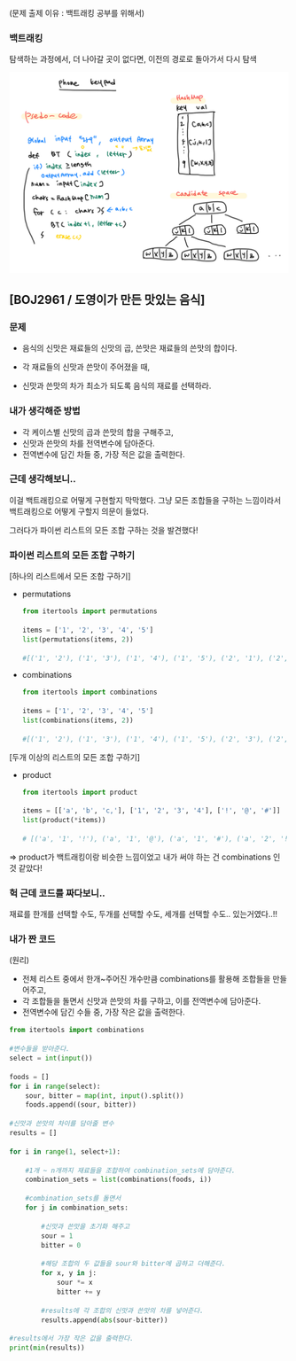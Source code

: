 (문제 출제 이유 : 백트래킹 공부를 위해서)

### 백트래킹

탐색하는 과정에서, 더 나아갈 곳이 없다면, 이전의 경로로 돌아가서 다시 탐색

![KakaoTalk_20230208_125053618](BOJ_도영이가만든맛있는음식.assets/KakaoTalk_20230208_125053618.jpg)



## [BOJ2961 / 도영이가 만든 맛있는 음식]



### 문제

- 음식의 신맛은 재료들의 신맛의 곱, 쓴맛은 재료들의 쓴맛의 합이다.

- 각 재료들의 신맛과 쓴맛이 주어졌을 때,

- 신맛과 쓴맛의 차가 최소가 되도록 음식의 재료를 선택하라.

  

### 내가 생각해준 방법

- 각 케이스별 신맛의 곱과 쓴맛의 합을 구해주고,
- 신맛과 쓴맛의 차를 전역변수에 담아준다.
- 전역변수에 담긴 차들 중, 가장 적은 값을 출력한다.



### 근데 생각해보니..

이걸 백트래킹으로 어떻게 구현할지 막막했다. 그냥 모든 조합들을 구하는 느낌이라서 백트래킹으로 어떻게 구할지 의문이 들었다. 

그러다가 파이썬 리스트의 모든 조합 구하는 것을 발견했다!



### 파이썬 리스트의 모든 조합 구하기

[하나의 리스트에서 모든 조합 구하기]

- permutations

  ```python
  from itertools import permutations
  
  items = ['1', '2', '3', '4', '5']
  list(permutations(items, 2))
  
  #[('1', '2'), ('1', '3'), ('1', '4'), ('1', '5'), ('2', '1'), ('2', '3'), ('2', '4'), ... ]
  ```

- combinations

  ```python
  from itertools import combinations
  
  items = ['1', '2', '3', '4', '5']
  list(combinations(items, 2))
  
  #[('1', '2'), ('1', '3'), ('1', '4'), ('1', '5'), ('2', '3'), ('2', '4'), ...]
  ```



[두개 이상의 리스트의 모든 조합 구하기]

- product

  ```python
  from itertools import product
  
  items = [['a', 'b', 'c,'], ['1', '2', '3', '4'], ['!', '@', '#']]
  list(product(*items))
  
  # [('a', '1', '!'), ('a', '1', '@'), ('a', '1', '#'), ('a', '2', '!'), ('a', '2', '@'), ('a', '2', '#'), ('a', '3', '!'), ('a', '3', '@'), ('a', '3', '#'), ('a', '4', '!'), ('a', '4', '@'), ('a', '4', '#'), ('b', '1', '!'), ... ]
  ```

  

=> product가 백트래킹이랑 비슷한 느낌이었고 내가 써야 하는 건 combinations 인 것 같았다!



### 헉 근데 코드를 짜다보니..

재료를 한개를 선택할 수도, 두개를 선택할 수도, 세개를 선택할 수도.. 있는거였다..!!




### 내가 짠 코드

(원리)

- 전체 리스트 중에서 한개~주어진 개수만큼 combinations를 활용해 조합들을 만들어주고,
- 각 조합들을 돌면서 신맛과 쓴맛의 차를 구하고, 이를 전역변수에 담아준다.
- 전역변수에 담긴 수들 중, 가장 작은 값을 출력한다.

```python
from itertools import combinations

#변수들을 받아준다.
select = int(input())

foods = []
for i in range(select):
    sour, bitter = map(int, input().split())
    foods.append((sour, bitter))

#신맛과 쓴맛의 차이를 담아줄 변수
results = []

for i in range(1, select+1):

    #1개 ~ n개까지 재료들을 조합하여 combination_sets에 담아준다.
    combination_sets = list(combinations(foods, i))
    
    #combination_sets를 돌면서
    for j in combination_sets:

        #신맛과 쓴맛을 초기화 해주고
        sour = 1
        bitter = 0

        #해당 조합의 두 값들을 sour와 bitter에 곱하고 더해준다.
        for x, y in j:
            sour *= x
            bitter += y

        #results에 각 조합의 신맛과 쓴맛의 차를 넣어준다.
        results.append(abs(sour-bitter))

#results에서 가장 작은 값을 출력한다.
print(min(results))
```
